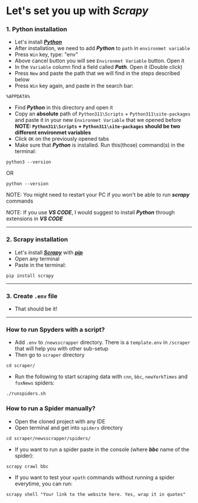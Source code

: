 # Let's set you up with **_Scrapy_**
### 1. Python installation
* Let's install [**_Python_**](https://www.python.org/downloads/)
* After installation, we need to add **_Python_** to `path` in `environmet variable`
* Press `Win` key, type: "env"
* Above cancel button you will see `Environmet Variable` button. Open it
* In the `Variable` column find a field called **_Path_**. Open it (Double click)
* Press `New` and paste the path that we will find in the steps described below
* Press `Win` key again, and paste in the search bar:
``` shell
%APPDATA%
```  
* Find **_Python_** in this directory and open it
* Copy an **absolute** path of `Python311\Scripts` + `Python311\site-packages` and paste it in your new `Environmet Variable` that we opened before
**NOTE: `Python311\Scripts` + `Python311\site-packages` should be two different environmet variables**
* Click `OK` on the previously opened tabs
* Make sure that **_Python_** is installed. Run this(those) command(s) in the terminal:
``` shell
python3 --version
``` 
OR
``` shell
python --version
```
NOTE: You might need to restart your PC if you won't be able to run **_scrapy_** commands

NOTE: If you use **_VS CODE_**, I would suggest to install **_Python_** through extensions in **_VS CODE_** 

---
### 2. Scrapy installation
* Let's install [**_Scrapy_**](https://scrapy.org/) with [**_pip_**](https://pip.pypa.io/en/stable/cli/pip_install/)
* Open any terminal
* Paste in the terminal:
``` shell
pip install scrapy
```

---

### 3. Create `.env` file 
* That should be it!
--- 

### How to run Spyders with a script?
* Add `.env` to `/newsscrapper` directory. There is a `template.env` in `/scraper` that will help you with other sub-setup
* Then go to `scraper` directory
``` shell
cd scraper/
```
* Run the following to start scraping data with `cnn`, `bbc`, `newYorkTimes` and `foxNews` spiders:
``` shell
./runspiders.sh
```
### How to run a Spider manually?
* Open the cloned project with any IDE
* Open terminal and get into `spiders` directory
``` shell
cd scraper/newsscrapper/spiders/
``` 
* If you want to run a spider paste in the console (where **_bbc_** name of the spider):
``` shell
scrapy crawl bbc
```
* If you want to test your `xpath` commands without running a spider everytime, you can run:
``` shell
scrapy shell "Your link to the website here. Yes, wrap it in quotes"
```
